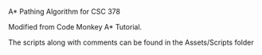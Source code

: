 A* Pathing Algorithm for CSC 378

Modified from Code Monkey A* Tutorial.

The scripts along with comments can be found in the Assets/Scripts folder

